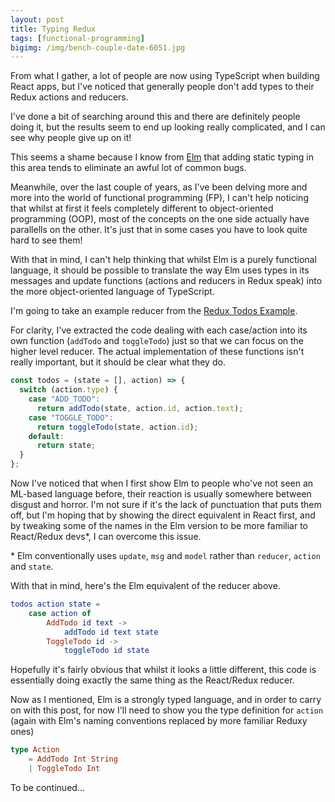 ```yaml
---
layout: post
title: Typing Redux
tags: [functional-programming]
bigimg: /img/bench-couple-date-6051.jpg
---
```


From what I gather, a lot of people are now using TypeScript when building React apps, but I've noticed that generally people don't add types to their Redux actions and reducers.

I've done a bit of searching around this and there are definitely people doing it, but the results seem to end up looking really complicated, and I can see why people give up on it!

This seems a shame because I know from [Elm](https://elm-lang.org/) that adding static typing in this area tends to eliminate an awful lot of common bugs.

Meanwhile, over the last couple of years, as I've been delving more and more into the world of functional programming (FP), I can't help noticing that whilst at first it feels completely different to object-oriented programming (OOP), most of the concepts on the one side actually have parallells on the other. It's just that in some cases you have to look quite hard to see them!

With that in mind, I can't help thinking that whilst Elm is a purely functional language, it should be possible to translate the way Elm uses types in its messages and update functions (actions and reducers in Redux speak) into the more object-oriented language of TypeScript.

I'm going to take an example reducer from the [Redux Todos Example](https://github.com/reduxjs/redux/tree/master/examples/todos).

For clarity, I've extracted the code dealing with each case/action into its own function (`addTodo` and `toggleTodo`) just so that we can focus on the higher level reducer. The actual implementation of these functions isn't really important, but it should be clear what they do.

```javascript
const todos = (state = [], action) => {
  switch (action.type) {
    case "ADD_TODO":
      return addTodo(state, action.id, action.text);
    case "TOGGLE_TODO":
      return toggleTodo(state, action.id);
    default:
      return state;
  }
};
```

Now I've noticed that when I first show Elm to people who've not seen an ML-based language before, their reaction is usually somewhere between disgust and horror. I'm not sure if it's the lack of punctuation that puts them off, but I'm hoping that by showing the direct equivalent in React first, and by tweaking some of the names in the Elm version to be more familiar to React/Redux devs\*, I can overcome this issue.

\* Elm conventionally uses `update`, `msg` and `model` rather than `reducer`, `action` and `state`.

With that in mind, here's the Elm equivalent of the reducer above.

```elm
todos action state =
    case action of
        AddTodo id text ->
            addTodo id text state
        ToggleTodo id ->
            toggleTodo id state
```

Hopefully it's fairly obvious that whilst it looks a little different, this code is essentially doing exactly the same thing as the React/Redux reducer.

Now as I mentioned, Elm is a strongly typed language, and in order to carry on with this post, for now I'll need to show you the type definition for `action` (again with Elm's naming conventions replaced by more familiar Reduxy ones)

```elm
type Action
    = AddTodo Int String
    | ToggleTodo Int
```

To be continued...
